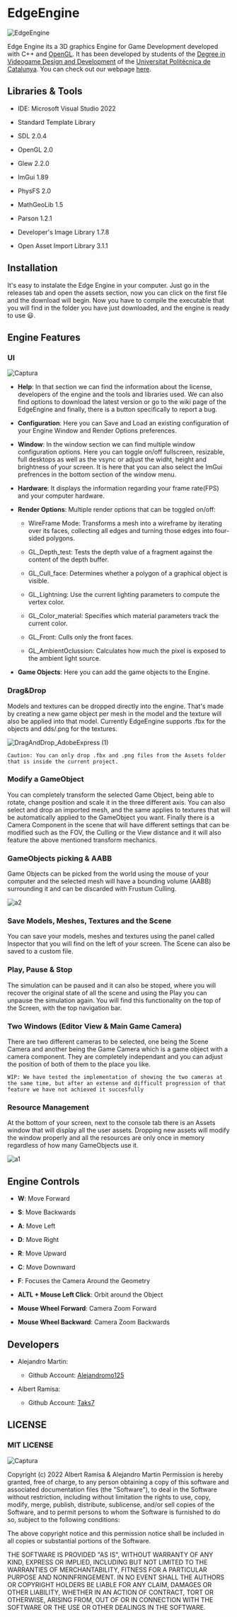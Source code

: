 # EdgeEngine

![EdgeEngine](https://user-images.githubusercontent.com/72123380/198906428-5ab2db1d-a51b-4143-9c39-c5ab097b3490.png)

Edge Engine its a 3D graphics Engine for Game Development developed with C++ and [OpenGL](https://www.opengl.org/). It has been developed by students of the [Degree in Videogame Design and Development](https://www.citm.upc.edu/ing/estudis/graus-videojocs/) of the [Universitat Politècnica de Catalunya](https://www.upc.edu/ca). You can check out our webpage [here](https://taks7.github.io/EdgeEngine/).

## Libraries & Tools

- IDE: Microsoft Visual Studio 2022

- Standard Template Library
- SDL 2.0.4
- OpenGL 2.0
- Glew 2.2.0
- ImGui 1.89
- PhysFS 2.0
- MathGeoLib 1.5
- Parson 1.2.1
- Developer's Image Library 1.7.8
- Open Asset Import Library 3.1.1

## Installation

It's easy to instalate the Edge Engine in your computer. Just go in the releases tab and open the assets section, now you can click on the first file and the download will begin. Now you have to compile the executable that you will find in the folder you have just downloaded, and the engine is ready to use :smiley:.

## Engine Features

### UI
![Captura](https://user-images.githubusercontent.com/72123380/198897943-5197fc2b-91a8-4721-a32c-ff061b5348c8.PNG)

- **Help**: In that section we can find the information about the license, developers of the engine and the tools and libraries used. We can also find options to download the latest version or go to the wiki page of the EdgeEngine and finally, there is a button specifically to report a bug.

- **Configuration**: Here you can Save and Load an existing configuration of your Engine Window and Render Options preferences. 

- **Window**: In the window section we can find multiple window configuration options. Here you can toggle on/off fullscreen, resizable, full desktops as well as the vsync or adjust the widht, height and brightness of your screen. It is here that you can also select the ImGui prefrences in the bottom section of the window menu.

- **Hardware**: It displays the information regarding your frame rate(FPS) and your computer hardware.

- **Render Options**: Multiple render options that can be toggled on/off:

  - WireFrame Mode: Transforms a mesh into a wireframe by iterating over its faces, collecting all edges and turning those edges into four-sided polygons.
  
  - GL_Depth_test: Tests the depth value of a fragment against the content of the depth buffer.
  
  - GL_Cull_face: Determines whether a polygon of a graphical object is visible.
  
  - GL_Lightning: Use the current lighting parameters to compute the vertex color.
  
  - GL_Color_material: Specifies which material parameters track the current color.
  
  - GL_Front: Culls only the front faces.
  
  - GL_AmbientOclussion: Calculates how much the pixel is exposed to the ambient light source.
  
- **Game Objects**: Here you can add the game objects to the Engine.

### Drag&Drop

Models and textures can be dropped directly into the engine. That's made by creating a new game object per mesh in the model and the texture will also be applied into that model. Currently EdgeEngine supports .fbx for the objects and dds/.png for the textures.

![DragAndDrop_AdobeExpress (1)](https://user-images.githubusercontent.com/72123380/199331310-b84dbdb1-8b6b-45a9-8159-8478ce12bc6b.gif)

```Caution: You can only drop .fbx and .png files from the Assets folder that is inside the current project.```

### Modify a GameObject

You can completely transform the selected Game Object, being able to rotate, change position and scale it in the three different axis. You can also select and drop an imported mesh, and the same applies to textures that will be automatically applied to the GameObject you want. Finally there is a Camera Component in the scene that will have different settings that can be modified such as the FOV, the Culling or the View distance and it will also feature the above mentioned transform mechanics.


### GameObjects picking & AABB

Game Objects can be picked from the world using the mouse of your computer and the selected mesh will have a bounding volume (AABB) surrounding it and can be discarded with Frustum Culling.

![a2](https://user-images.githubusercontent.com/72123380/206753451-6707725e-0297-47fb-9f25-0701ba0542fa.PNG)

### Save Models, Meshes, Textures and the Scene

You can save your models, meshes and textures using the panel called Inspector that you will find on the left of your screen. The Scene can also be saved to a custom file.

### Play, Pause & Stop

The simulation can be paused and it can also be stoped, where you will recover the original state of all the scene and using the Play you can unpause the simulation again. You will find this functionality on the top of the Screen, with the top navigation bar.

### Two Windows (Editor View & Main Game Camera)

There are two different cameras to be selected, one being the Scene Camera and another being the Game Camera which is a game object with a camera component. They are completely independant and you can adjust the position of both of them to the place you like.

```WIP: We have tested the implementation of showing the two cameras at the same time, but after an extense and difficult progression of that feature we have not achieved it succesfully```

### Resource Management

At the bottom of your screen, next to the console tab there is an Assets window that will display all the user assets. Dropping new assets will modify the window properly and all the resources are only once in memory regardless of how many GameObjects use it.

![a1](https://user-images.githubusercontent.com/72123380/206752955-073635c1-71bb-4936-88b8-252d77bad2cb.PNG)

## Engine Controls

- **W**: Move Forward

- **S**: Move Backwards

- **A**: Move Left

- **D**: Move Right

- **R**: Move Upward

- **C**: Move Downward

- **F**: Focuses the Camera Around the Geometry

- **ALTL + Mouse Left Click**: Orbit around the Object

- **Mouse Wheel Forward**: Camera Zoom Forward

- **Mouse Wheel Backward**: Camera Zoom Backwards


## Developers

- Alejandro Martin:
  - Github Account: [Alejandromo125](https://github.com/Alejandromo125)

- Albert Ramisa:
  - Github Account: [Taks7](https://github.com/taks7)
  
## LICENSE
### MIT LICENSE
![Captura](https://user-images.githubusercontent.com/72123380/198901514-4c3111b2-d181-493a-9e2d-350ec0a65e48.PNG)

Copyright (c) 2022 Albert Ramisa & Alejandro Martin Permission is hereby granted, free of charge, to any person obtaining a copy of this software and associated documentation files (the "Software"), to deal in the Software without restriction, including without limitation the rights to use, copy, modify, merge, publish, distribute, sublicense, and/or sell copies of the Software, and to permit persons to whom the Software is furnished to do so, subject to the following conditions:

The above copyright notice and this permission notice shall be included in all copies or substantial portions of the Software.

THE SOFTWARE IS PROVIDED "AS IS", WITHOUT WARRANTY OF ANY KIND, EXPRESS OR IMPLIED, INCLUDING BUT NOT LIMITED TO THE WARRANTIES OF MERCHANTABILITY, FITNESS FOR A PARTICULAR PURPOSE AND NONINFRINGEMENT. IN NO EVENT SHALL THE AUTHORS OR COPYRIGHT HOLDERS BE LIABLE FOR ANY CLAIM, DAMAGES OR OTHER LIABILITY, WHETHER IN AN ACTION OF CONTRACT, TORT OR OTHERWISE, ARISING FROM, OUT OF OR IN CONNECTION WITH THE SOFTWARE OR THE USE OR OTHER DEALINGS IN THE SOFTWARE.

